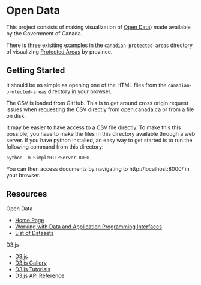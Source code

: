 # Open Data

This project consists of making visualization of [Open Data](http://open.canada.ca/en/open-data)) made available by the Government of Canada.

There is three exisiting examples in the `canadian-protected-areas` directory of visualizing [Protected Areas](http://open.canada.ca/data/en/dataset/6c343726-1e92-451a-876a-76e17d398a1c) by province.

## Getting Started

It should be as simple as opening one of the HTML files from the `canadian-protected-areas` directory in your browser.

The CSV is loaded from GitHub. This is to get around cross origin request issues when requesting the CSV directly from open.canada.ca or from a file on disk.

It may be easier to have access to a CSV file directly. To make this this possible, you have to make the files in this directory available through a web server. If you have python installed, an easy way to get started is to run the following command from this directory:

```
python -m SimpleHTTPServer 8000
```

You can then access documents by navigating to http://localhost:8000/ in your browser.


## Resources

Open Data

* [Home Page](http://open.canada.ca/en/open-data)
* [Working with Data and Application Programming Interfaces](http://open.canada.ca/en/working-data)
* [List of Datasets](http://open.canada.ca/data/en/dataset)

D3.js

* [D3.js](https://d3js.org/)
* [D3.js Gallery](https://github.com/d3/d3/wiki/Gallery)
* [D3.js Tutorials](https://github.com/d3/d3/wiki/Tutorials)
* [D3.js API Reference](https://github.com/d3/d3/blob/master/API.md)
